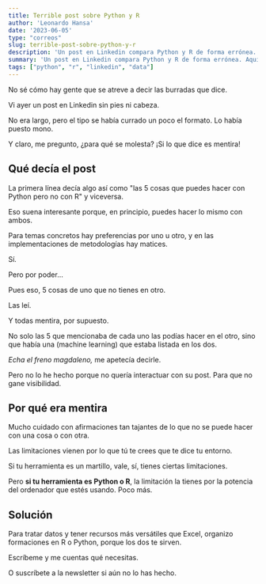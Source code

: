 ```yaml
---
title: Terrible post sobre Python y R
author: 'Leonardo Hansa'
date: '2023-06-05'
type: "correos"
slug: terrible-post-sobre-python-y-r
description: 'Un post en Linkedin compara Python y R de forma errónea. Aquí te cuento por qué.'
summary: 'Un post en Linkedin compara Python y R de forma errónea. Aquí te cuento por qué.'
tags: ["python", "r", "linkedin", "data"]
---
```


No sé cómo hay gente que se atreve a decir las burradas que dice.

Vi ayer un post en Linkedin sin pies ni cabeza.

No era largo, pero el tipo se había currado un poco el formato. Lo había puesto mono.

Y claro, me pregunto, ¿para qué se molesta? ¡Si lo que dice es mentira!

## Qué decía el post

La primera línea decía algo así como "las 5 cosas que puedes hacer con Python pero no con R" y viceversa.

Eso suena interesante porque, en principio, puedes hacer lo mismo con ambos.

Para temas concretos hay preferencias por uno u otro, y en las implementaciones de metodologías hay matices.

Sí.

Pero por poder...

Pues eso, 5 cosas de uno que no tienes en otro.

Las leí.

Y todas mentira, por supuesto.

No solo las 5 que mencionaba de cada uno las podías hacer en el otro, sino que había una (machine learning) que estaba listada en los dos.

_Echa el freno magdaleno,_ me apetecía decirle.

Pero no lo he hecho porque no quería interactuar con su post. Para que no gane visibilidad.

## Por qué era mentira

Mucho cuidado con afirmaciones tan tajantes de lo que no se puede hacer con una cosa o con otra.

Las limitaciones vienen por lo que tú te crees que te dice tu entorno.

Si tu herramienta es un martillo, vale, sí, tienes ciertas limitaciones.

Pero **si tu herramienta es Python o R**, la limitación la tienes por la potencia del ordenador que estés usando. Poco más.


## Solución


Para tratar datos y tener recursos más versátiles que Excel, organizo formaciones en R o Python, porque los dos te sirven.

Escríbeme y me cuentas qué necesitas.

O suscríbete a la newsletter si aún no lo has hecho.

